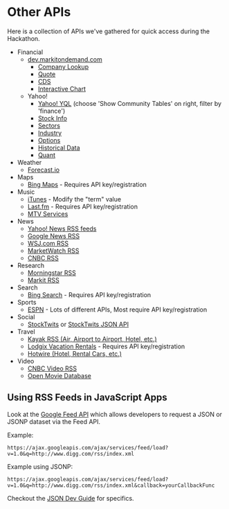 # Other APIs

Here is a collection of APIs we've gathered for quick access during the Hackathon.

* Financial
    * [dev.markitondemand.com](http://dev.markitondemand.com)
        * [Company Lookup](http://dev.markitondemand.com/#companylookup)
        * [Quote](http://dev.markitondemand.com/#stockquote)
        * [CDS](http://dev.markitondemand.com/#cdsmovers)
        * [Interactive Chart](http://dev.markitondemand.com/#interactive)
    * Yahoo!
        * [Yahoo! YQL](http://developer.yahoo.com/yql/console/) (choose 'Show Community Tables' on right, filter by 'finance')
        * [Stock Info](http://developer.yahoo.com/yql/console/?q=select%20*%20from%20yahoo.finance.stocks%20where%20symbol%3D%22GOOG%22&env=store%3A%2F%2Fdatatables.org%2Falltableswithkeys)
        * [Sectors](http://developer.yahoo.com/yql/console/?q=select%20*%20from%20yahoo.finance.sectors&env=store%3A%2F%2Fdatatables.org%2Falltableswithkeys )
        * [Industry](http://developer.yahoo.com/yql/console/?q=select%20*%20from%20yahoo.finance.industry%20where%20id%3D%22112%22&env=store%3A%2F%2Fdatatables.org%2Falltableswithkeys)
        * [Options](http://developer.yahoo.com/yql/console/?q=SELECT%20*%20FROM%20yahoo.finance.options%20WHERE%20symbol%3D'GOOG'%20AND%20expiration%3D'2010-06'&env=store%3A%2F%2Fdatatables.org%2Falltableswithkeys)
        * [Historical Data](http://developer.yahoo.com/yql/console/?q=select%20*%20from%20yahoo.finance.historicaldata%20where%20symbol%20%3D%20%22YHOO%22%20and%20startDate%20%3D%20%222009-09-11%22%20and%20endDate%20%3D%20%222010-03-10%22&env=store%3A%2F%2Fdatatables.org%2Falltableswithkeys)
        * [Quant](http://developer.yahoo.com/yql/console/?q=select%20*%20from%20yahoo.finance.quant%20where%20symbol%20in%20%22YHOO%22&env=store%3A%2F%2Fdatatables.org%2Falltableswithkeys)
* Weather
    * [Forecast.io](http://forecast.io/)
* Maps
    * [Bing Maps](http://www.bingmapsportal.com/) - Requires API key/registration
* Music
    * [iTunes](http://itunes.apple.com/search?explicit=No&term=rock) - Modify the "term" value
    * [Last.fm](http://www.last.fm/api) - Requires API key/registration
    * [MTV Services](http://api.mtvnservices.com/docs/)
* News
    * [Yahoo! News RSS feeds](http://news.yahoo.com/sitemap/)
    * [Google News RSS](https://news.google.com/news/feeds?q=apple&output=rss)
    * [WSJ.com RSS](http://online.wsj.com/public/page/0_0813.html)
    * [MarketWatch RSS](http://www.marketwatch.com/rss/)
    * [CNBC RSS](http://www.cnbc.com/id/28295763)
* Research
    * [Morningstar RSS](http://news.morningstar.com/rss/rss.html)
    * [Markit RSS](http://www.markit.com/en/about/rss/rss-homepage.page)
* Search
    * [Bing Search](https://datamarket.azure.com/dataset/5BA839F1-12CE-4CCE-BF57-A49D98D29A44) - Requires API key/registration
* Sports
    * [ESPN](http://developer.espn.com/docs) - Lots of different APIs, Most require API key/registration
* Social
    * [StockTwits](http://stocktwits.com/developers/docs) or [StockTwits JSON API](https://api.stocktwits.com/api/2/streams/symbol/GOOG.json)
* Travel
    * [Kayak RSS (Air, Airport to Airport, Hotel, etc.)](http://www.kayak.com/labs/rss/)
    * [Lodgix Vacation Rentals](http://www.lodgix.com/vacation-rental-api.html) - Requires API key/registration
    * [Hotwire (Hotel, Rental Cars, etc.)](http://developer.hotwire.com/docs)
* Video
    * [CNBC Video RSS](http://www.cnbc.com/id/15839263/device/rss/rss.xml)
    * [Open Movie Database](http://www.omdbapi.com/)



## Using RSS Feeds in JavaScript Apps

Look at the [Google Feed API](https://developers.google.com/feed/v1/) which allows developers to request a JSON or JSONP dataset via the Feed API.

Example:

`https://ajax.googleapis.com/ajax/services/feed/load?v=1.0&q=http://www.digg.com/rss/index.xml`

Example using JSONP:

`https://ajax.googleapis.com/ajax/services/feed/load?v=1.0&q=http://www.digg.com/rss/index.xml&callback=yourCallbackFunc`

Checkout the [JSON Dev Guide](https://developers.google.com/feed/v1/jsondevguide) for specifics.